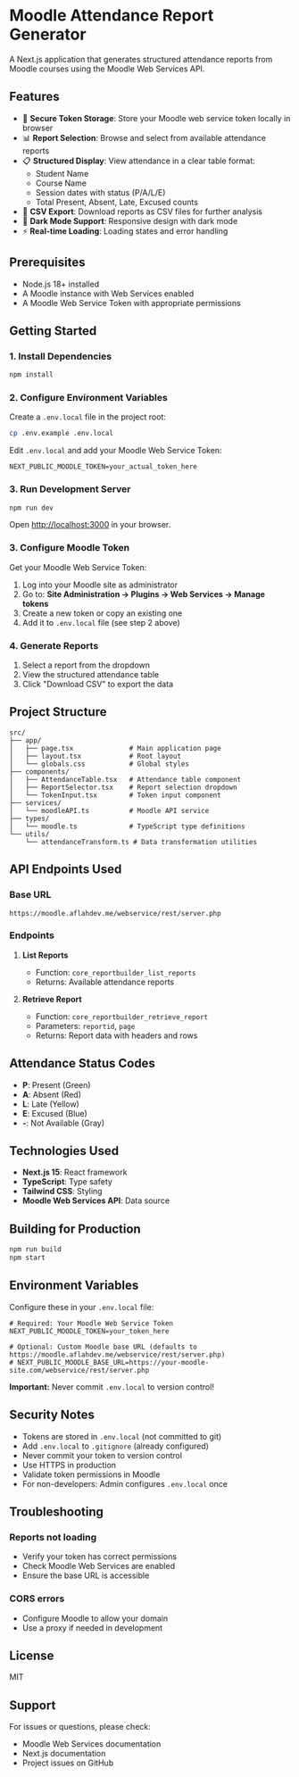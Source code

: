 # Moodle Attendance Report Generator

A Next.js application that generates structured attendance reports from Moodle courses using the Moodle Web Services API.

## Features

- 🔐 **Secure Token Storage**: Store your Moodle web service token locally in browser
- 📊 **Report Selection**: Browse and select from available attendance reports
- 📋 **Structured Display**: View attendance in a clear table format:
  - Student Name
  - Course Name
  - Session dates with status (P/A/L/E)
  - Total Present, Absent, Late, Excused counts
- 💾 **CSV Export**: Download reports as CSV files for further analysis
- 🎨 **Dark Mode Support**: Responsive design with dark mode
- ⚡ **Real-time Loading**: Loading states and error handling

## Prerequisites

- Node.js 18+ installed
- A Moodle instance with Web Services enabled
- A Moodle Web Service Token with appropriate permissions

## Getting Started

### 1. Install Dependencies

```bash
npm install
```

### 2. Configure Environment Variables

Create a `.env.local` file in the project root:

```bash
cp .env.example .env.local
```

Edit `.env.local` and add your Moodle Web Service Token:

```env
NEXT_PUBLIC_MOODLE_TOKEN=your_actual_token_here
```

### 3. Run Development Server

```bash
npm run dev
```

Open [http://localhost:3000](http://localhost:3000) in your browser.

### 3. Configure Moodle Token

Get your Moodle Web Service Token:

1. Log into your Moodle site as administrator
2. Go to: **Site Administration → Plugins → Web Services → Manage tokens**
3. Create a new token or copy an existing one
4. Add it to `.env.local` file (see step 2 above)

### 4. Generate Reports

1. Select a report from the dropdown
2. View the structured attendance table
3. Click "Download CSV" to export the data

## Project Structure

```
src/
├── app/
│   ├── page.tsx              # Main application page
│   ├── layout.tsx            # Root layout
│   └── globals.css           # Global styles
├── components/
│   ├── AttendanceTable.tsx   # Attendance table component
│   ├── ReportSelector.tsx    # Report selection dropdown
│   └── TokenInput.tsx        # Token input component
├── services/
│   └── moodleAPI.ts          # Moodle API service
├── types/
│   └── moodle.ts             # TypeScript type definitions
└── utils/
    └── attendanceTransform.ts # Data transformation utilities
```

## API Endpoints Used

### Base URL
```
https://moodle.aflahdev.me/webservice/rest/server.php
```

### Endpoints

1. **List Reports**
   - Function: `core_reportbuilder_list_reports`
   - Returns: Available attendance reports

2. **Retrieve Report**
   - Function: `core_reportbuilder_retrieve_report`
   - Parameters: `reportid`, `page`
   - Returns: Report data with headers and rows

## Attendance Status Codes

- **P**: Present (Green)
- **A**: Absent (Red)
- **L**: Late (Yellow)
- **E**: Excused (Blue)
- **-**: Not Available (Gray)

## Technologies Used

- **Next.js 15**: React framework
- **TypeScript**: Type safety
- **Tailwind CSS**: Styling
- **Moodle Web Services API**: Data source

## Building for Production

```bash
npm run build
npm start
```

## Environment Variables

Configure these in your `.env.local` file:

```env
# Required: Your Moodle Web Service Token
NEXT_PUBLIC_MOODLE_TOKEN=your_token_here

# Optional: Custom Moodle base URL (defaults to https://moodle.aflahdev.me/webservice/rest/server.php)
# NEXT_PUBLIC_MOODLE_BASE_URL=https://your-moodle-site.com/webservice/rest/server.php
```

**Important:** Never commit `.env.local` to version control!

## Security Notes

- Tokens are stored in `.env.local` (not committed to git)
- Add `.env.local` to `.gitignore` (already configured)
- Never commit your token to version control
- Use HTTPS in production
- Validate token permissions in Moodle
- For non-developers: Admin configures `.env.local` once

## Troubleshooting

### Reports not loading
- Verify your token has correct permissions
- Check Moodle Web Services are enabled
- Ensure the base URL is accessible

### CORS errors
- Configure Moodle to allow your domain
- Use a proxy if needed in development

## License

MIT

## Support

For issues or questions, please check:
- Moodle Web Services documentation
- Next.js documentation
- Project issues on GitHub

